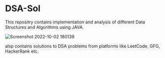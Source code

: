 # DSA-Sol
This repositry contains implementation and analysis of different Data Structures and Algorithms using JAVA.

![Screenshot 2022-10-02 180139](https://user-images.githubusercontent.com/63445788/193454122-6ef057f3-0ce8-425e-ac2a-89c531ed3d4c.jpg)

alsp contains solutions to DSA problems from platforms like LeetCode, GFG, HackerRank etc.
